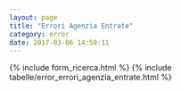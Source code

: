 ```yaml
---
layout: page
title: "Errori Agenzia Entrate"
category: error
date: 2017-03-06 14:59:11
---
```


{% include form_ricerca.html %}
{% include tabelle/error_errori_agenzia_entrate.html %}

